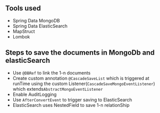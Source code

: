 ## Tools used
- Spring Data MongoDB
- Spring Data ElasticSearch
- MapStruct
- Lombok

## Steps to save the documents in MongoDb and elasticSearch

- Use `@DBRef` to link the 1-n documents
- Create custom annotation `@CascadeSaveList` which is triggered at runTime using the custom Listener(`CascadeSaveMongoEventListener`) which extends`AbstractMongoEventListener`
- Enable AuditLogging
- Use `AfterConvertEvent` to trigger saving to ElasticSearch
- ElasticSearch uses NestedField to save 1-n relationShip